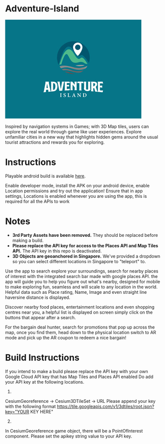 # Adventure-Island
![](/images/adventure-island-logo.jpg)

Inspired by navigation systems in Games; with 3D Map tiles, users can explore the real world through game like user experiences. Explore unfamiliar cities in a new way that highlights hidden gems around the usual tourist attractions and rewards you for exploring.


# Instructions

Playable android build is available [here](https://drive.google.com/drive/folders/1Nd7OBv_l6md38VjfUcCRLmvWcEmLJTkb?usp=sharing).


Enable developer mode, install the APK on your android device, enable Location permissions and try out the application! 
Ensure that in app settings, Locations is enabled whenever you are using the app, this is required for all the APIs to work

# Notes

- **3rd Party Assets have been removed.** They should be replaced before making a build. 
- **Please replace the API key for access to the Places API and Map Tiles API.** The API key in this repo is deactivated.
- **3D Objects are geoanchored in Singapore.** We've provided a dropdown so you can select different locations in Singapore to "teleport" to.



Use the app to search explore your surroundings, search for nearby places of interest with the integrated search bar made with google places API. 
the app will guide you to help you figure out what's nearby, designed for mobile to make exploring fun, seamless and will scale to any location in the world. 
Helpful data such as Place rating, Name, Image and even straight line haversine distance is displayed.

Discover nearby food places, entertainment locations and even shopping centres near you, a helpful list is displayed on screen simply click on the buttons that appear after a search. 

For the bargain deal hunter, search for promotions that pop up across the map, once you find them, head down to the physical location switch to AR mode and pick up the AR coupon to redeem a nice bargain! 

# Build Instructions
If you intend to make a build please replace the API key with your own Google Cloud API key that has Map Tiles and Places API enabled
Do add your API key at the following locations.

1)
CesiumGeoreference -> Cesium3DTileSet -> URL 
Please append your key with the following format 
https://tile.googleapis.com/v1/3dtiles/root.json?key="YOUR KEY HERE"

2)
In CesiumGeoreference game object, there will be a PointOfInterest component. Please set the apikey string value to your API key.


